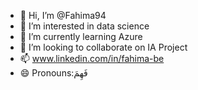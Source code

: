 - 👋 Hi, I’m @Fahima94
- 👀 I’m interested in data science
- 🌱 I’m currently learning Azure
- 💞️ I’m looking to collaborate on IA Project
- 📫 www.linkedin.com/in/fahima-be
- 😄 Pronouns:فَهِمَ

<!---
I am an Operations and Data Analyst specializing in the foodtech and operations sectors, with a keen eye for detail and the unique ability to ask the right questions.

Passionate about leveraging my experience to serve a greater purpose, I am driven to collaborate with individuals who share my dedication.

My ultimate goal is to devise strategies and solutions that uplift vulnerable communities and create a meaningful impact. Instead of enhancing the top-tier, my commitment lies in bettering the lives of those truly in need.
--->
